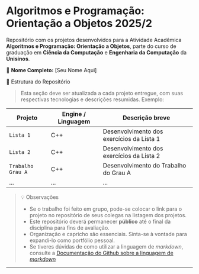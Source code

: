# Algoritmos e Programação: Orientação a Objetos 2025/2

Repositório com os projetos desenvolvidos para a Atividade Acadêmica **Algoritmos e Programação: Orientação a Objetos**, parte do curso de graduação em **Ciência da Computação** e **Engenharia da Computação** da **Unisinos**.

👤 **Nome Completo:** [Seu Nome Aqui]

📂 Estrutura do Repositório

> Esta seção deve ser atualizada a cada projeto entregue, com suas respectivas tecnologias e descrições resumidas. Exemplo:

| Projeto                 | Engine / Linguagem | Descrição breve                             |
| ----------------------- | ------------------ | ------------------------------------------- |
| `Lista 1`       | C++         | Desenvolvimento dos exercícios da Lista 1    |
| `Lista 2` | C++         | Desenvolvimento dos exercícios da Lista 2 |
| `Trabalho Grau A`      | C++   | Desenvolvimento do Trabalho do Grau A |
| ...      | ...         | ...       |


> 💡 Observações
> 
> * Se o trabalho foi feito em grupo, pode-se colocar o link para o projeto no repositório de seus colegas na listagem dos projetos. 
> * Este repositório deverá permanecer **público** até o final da disciplina para fins de avaliação.
> * Organização e capricho são essenciais. Sinta-se à vontade para expandi-lo como portfólio pessoal.
> * Se tiveres dúvidas de como utilizar a linguagem de _markdown_, consulte a [Documentação do Github sobre a linguagem de _markdown_](https://docs.github.com/en/get-started/writing-on-github/getting-started-with-writing-and-formatting-on-github/basic-writing-and-formatting-syntax)


---

